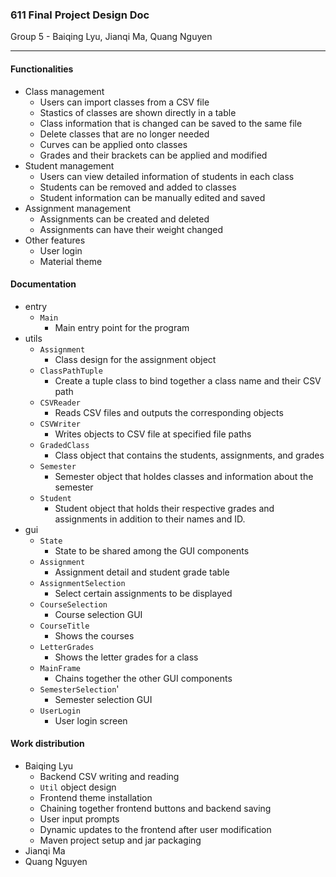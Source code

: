 ### 611 Final Project Design Doc

Group 5 - Baiqing Lyu, Jianqi Ma, Quang Nguyen

---

#### Functionalities

* Class management
  * Users can import classes from a CSV file
  * Stastics of classes are shown directly in a table
  * Class information that is changed can be saved to the same file
  * Delete classes that are no longer needed
  * Curves can be applied onto classes
  * Grades and their brackets can be applied and modified
* Student management
  * Users can view detailed information of students in each class
  * Students can be removed and added to classes
  * Student information can be manually edited and saved
* Assignment management
  * Assignments can be created and deleted
  * Assignments can have their weight changed
* Other features
  * User login
  * Material theme

#### Documentation
* entry
  * `Main`
    * Main entry point for the program
* utils
  * `Assignment`
    * Class design for the assignment object
  * `ClassPathTuple`
    * Create a tuple class to bind together a class name and their CSV path
  * `CSVReader`
    * Reads CSV files and outputs the corresponding objects
  * `CSVWriter`
    * Writes objects to CSV file at specified file paths
  * `GradedClass`
    * Class object that contains the students, assignments, and grades
  * `Semester`
    * Semester object that holdes classes and information about the semester
  * `Student`
    * Student object that holds their respective grades and assignments in addition to their names and ID.
* gui
  * `State`
    * State to be shared among the GUI components
  * `Assignment`
    * Assignment detail and student grade table
  * `AssignmentSelection`
    * Select certain assignments to be displayed
  * `CourseSelection`
    * Course selection GUI
  * `CourseTitle`
    * Shows the courses
  * `LetterGrades`
    * Shows the letter grades for a class
  * `MainFrame`
    * Chains together the other GUI components
  * `SemesterSelection`'
    * Semester selection GUI
  * `UserLogin`
    * User login screen
#### Work distribution

* Baiqing Lyu
  * Backend CSV writing and reading
  * `Util` object design
  * Frontend theme installation
  * Chaining together frontend buttons and backend saving
  * User input prompts
  * Dynamic updates to the frontend after user modification
  * Maven project setup and jar packaging
* Jianqi Ma
* Quang Nguyen